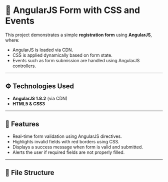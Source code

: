 # 📝 AngularJS Form with CSS and Events

This project demonstrates a simple **registration form** using **AngularJS**, where:

- AngularJS is loaded via CDN.
- CSS is applied dynamically based on form state.
- Events such as form submission are handled using AngularJS controllers.

---

## ⚙️ Technologies Used

- **AngularJS 1.8.2** (via CDN)
- **HTML5 & CSS3**

---

## 🚀 Features

- Real-time form validation using AngularJS directives.
- Highlights invalid fields with red borders using CSS.
- Displays a success message when form is valid and submitted.
- Alerts the user if required fields are not properly filled.

---

## 📁 File Structure

